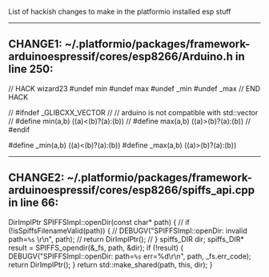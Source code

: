 List of hackish changes to make in the platformio installed esp stuff

--------------------------
CHANGE1:
~/.platformio/packages/framework-arduinoespressif/cores/esp8266/Arduino.h in line 250:
--------------------------

// HACK wizard23
#undef min
#undef max
#undef _min
#undef _max
// END HACK

// #ifndef _GLIBCXX_VECTOR
// // arduino is not compatible with std::vector
// #define min(a,b) ((a)<(b)?(a):(b))
// #define max(a,b) ((a)>(b)?(a):(b))
// #endif

#define _min(a,b) ((a)<(b)?(a):(b))
#define _max(a,b) ((a)>(b)?(a):(b))

--------------------------
CHANGE2:
~/.platformio/packages/framework-arduinoespressif/cores/esp8266/spiffs_api.cpp in line 66:
--------------------------

DirImplPtr SPIFFSImpl::openDir(const char* path)
{
//    if (!isSpiffsFilenameValid(path)) {
//        DEBUGV("SPIFFSImpl::openDir: invalid path=`%s` \r\n", path);
//        return DirImplPtr();
//    }
    spiffs_DIR dir;
    spiffs_DIR* result = SPIFFS_opendir(&_fs, path, &dir);
    if (!result) {
        DEBUGV("SPIFFSImpl::openDir: path=`%s` err=%d\r\n", path, _fs.err_code);
        return DirImplPtr();
    }
    return std::make_shared<SPIFFSDirImpl>(path, this, dir);
}

